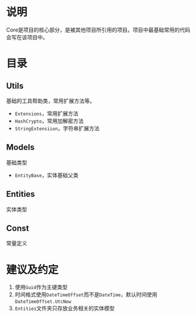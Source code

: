 # 说明
Core是项目的核心部分，是被其他项目所引用的项目。项目中最基础常用的代码会写在该项目中。

# 目录
##  Utils
基础的工具帮助类，常用扩展方法等。
- `Extensions`，常用扩展方法
- `HashCrypto`，常用加解密方法
- `StringExtensiion`，字符串扩展方法

## Models
基础类型
- `EntityBase`，实体基础父类

## Entities
实体类型

## Const
常量定义

# 建议及约定
1. 使用`Guid`作为主键类型
2. 时间格式使用`DateTimeOffset`而不是`DateTime`，默认时间使用`DateTimeOffset.UtcNow`
3. `Entities`文件夹只存放业务相关的实体模型


